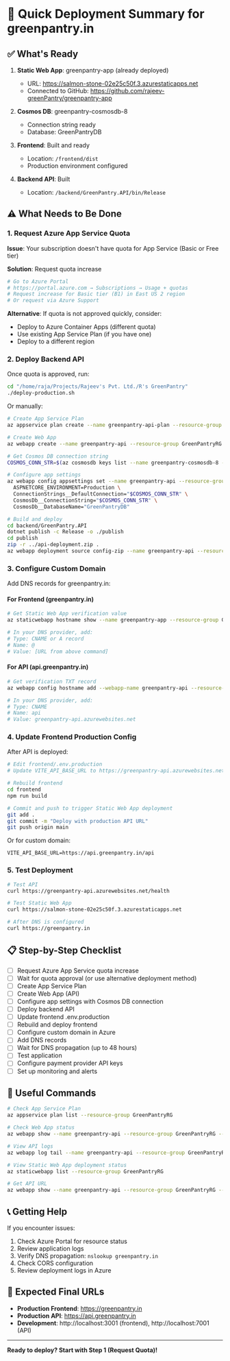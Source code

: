 # 🚀 Quick Deployment Summary for greenpantry.in

## ✅ What's Ready

1. **Static Web App**: greenpantry-app (already deployed)
   - URL: https://salmon-stone-02e25c50f.3.azurestaticapps.net
   - Connected to GitHub: https://github.com/rajeev-greenPantry/greenpantry-app

2. **Cosmos DB**: greenpantry-cosmosdb-8
   - Connection string ready
   - Database: GreenPantryDB

3. **Frontend**: Built and ready
   - Location: `/frontend/dist`
   - Production environment configured

4. **Backend API**: Built
   - Location: `/backend/GreenPantry.API/bin/Release`

## ⚠️ What Needs to Be Done

### 1. Request Azure App Service Quota

**Issue**: Your subscription doesn't have quota for App Service (Basic or Free tier)

**Solution**: Request quota increase

```bash
# Go to Azure Portal
# https://portal.azure.com → Subscriptions → Usage + quotas
# Request increase for Basic tier (B1) in East US 2 region
# Or request via Azure Support
```

**Alternative**: If quota is not approved quickly, consider:
- Deploy to Azure Container Apps (different quota)
- Use existing App Service Plan (if you have one)
- Deploy to a different region

### 2. Deploy Backend API

Once quota is approved, run:

```bash
cd "/home/raja/Projects/Rajeev's Pvt. Ltd./R's GreenPantry"
./deploy-production.sh
```

Or manually:

```bash
# Create App Service Plan
az appservice plan create --name greenpantry-api-plan --resource-group GreenPantryRG --sku B1 --is-linux --location eastus2

# Create Web App
az webapp create --name greenpantry-api --resource-group GreenPantryRG --plan greenpantry-api-plan --runtime "DOTNETCORE:8.0"

# Get Cosmos DB connection string
COSMOS_CONN_STR=$(az cosmosdb keys list --name greenpantry-cosmosdb-8 --resource-group GreenPantryRG --type connection-strings --query 'connectionStrings[0].connectionString' -o tsv)

# Configure app settings
az webapp config appsettings set --name greenpantry-api --resource-group GreenPantryRG --settings \
  ASPNETCORE_ENVIRONMENT=Production \
  ConnectionStrings__DefaultConnection="$COSMOS_CONN_STR" \
  CosmosDb__ConnectionString="$COSMOS_CONN_STR" \
  CosmosDb__DatabaseName="GreenPantryDB"

# Build and deploy
cd backend/GreenPantry.API
dotnet publish -c Release -o ./publish
cd publish
zip -r ../api-deployment.zip .
az webapp deployment source config-zip --name greenpantry-api --resource-group GreenPantryRG --src ../api-deployment.zip
```

### 3. Configure Custom Domain

Add DNS records for greenpantry.in:

#### For Frontend (greenpantry.in)
```bash
# Get Static Web App verification value
az staticwebapp hostname show --name greenpantry-app --resource-group GreenPantryRG --hostname greenpantry.in

# In your DNS provider, add:
# Type: CNAME or A record
# Name: @
# Value: [URL from above command]
```

#### For API (api.greenpantry.in)
```bash
# Get verification TXT record
az webapp config hostname add --webapp-name greenpantry-api --resource-group GreenPantryRG --hostname api.greenpantry.in

# In your DNS provider, add:
# Type: CNAME
# Name: api
# Value: greenpantry-api.azurewebsites.net
```

### 4. Update Frontend Production Config

After API is deployed:

```bash
# Edit frontend/.env.production
# Update VITE_API_BASE_URL to https://greenpantry-api.azurewebsites.net/api

# Rebuild frontend
cd frontend
npm run build

# Commit and push to trigger Static Web App deployment
git add .
git commit -m "Deploy with production API URL"
git push origin main
```

Or for custom domain:

```
VITE_API_BASE_URL=https://api.greenpantry.in/api
```

### 5. Test Deployment

```bash
# Test API
curl https://greenpantry-api.azurewebsites.net/health

# Test Static Web App
curl https://salmon-stone-02e25c50f.3.azurestaticapps.net

# After DNS is configured
curl https://greenpantry.in
```

## 📋 Step-by-Step Checklist

- [ ] Request Azure App Service quota increase
- [ ] Wait for quota approval (or use alternative deployment method)
- [ ] Create App Service Plan
- [ ] Create Web App (API)
- [ ] Configure app settings with Cosmos DB connection
- [ ] Deploy backend API
- [ ] Update frontend .env.production
- [ ] Rebuild and deploy frontend
- [ ] Configure custom domain in Azure
- [ ] Add DNS records
- [ ] Wait for DNS propagation (up to 48 hours)
- [ ] Test application
- [ ] Configure payment provider API keys
- [ ] Set up monitoring and alerts

## 🔧 Useful Commands

```bash
# Check App Service Plan
az appservice plan list --resource-group GreenPantryRG

# Check Web App status
az webapp show --name greenpantry-api --resource-group GreenPantryRG --query "state"

# View API logs
az webapp log tail --name greenpantry-api --resource-group GreenPantryRG

# View Static Web App deployment status
az staticwebapp list --resource-group GreenPantryRG

# Get API URL
az webapp show --name greenpantry-api --resource-group GreenPantryRG --query "defaultHostName" -o tsv
```

## 📞 Getting Help

If you encounter issues:

1. Check Azure Portal for resource status
2. Review application logs
3. Verify DNS propagation: `nslookup greenpantry.in`
4. Check CORS configuration
5. Review deployment logs in Azure

## 🎯 Expected Final URLs

- **Production Frontend**: https://greenpantry.in
- **Production API**: https://api.greenpantry.in
- **Development**: http://localhost:3001 (frontend), http://localhost:7001 (API)

---

**Ready to deploy? Start with Step 1 (Request Quota)!**



